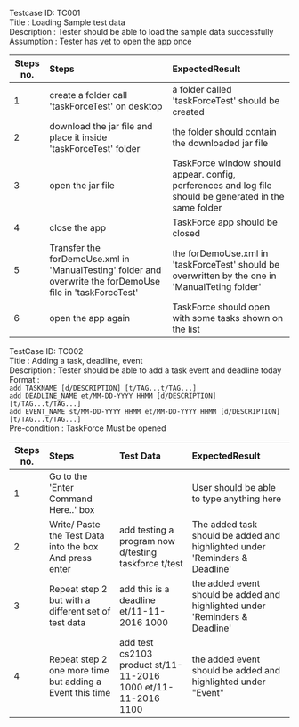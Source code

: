 Testcase ID: TC001 <br>
Title : Loading Sample test data <br>
Description : Tester should be able to load the sample data successfully <br>
Assumption : Tester has yet to open the app once <br>

Steps no. | Steps | ExpectedResult
--- | :---------------- | :----------------
1 | create a folder call 'taskForceTest' on desktop | a folder called 'taskForceTest' should be created
2  | download the jar file and place it inside 'taskForceTest' folder | the folder should contain the downloaded jar file
3 | open the jar file | TaskForce window should appear. config, perferences and log file should be generated in the same folder
4 | close the app | TaskForce app should be closed
5 | Transfer the forDemoUse.xml in  'ManualTesting' folder and overwrite the forDemoUse file in 'taskForceTest' | the forDemoUse.xml in 'taskForceTest' should be overwritten by the one in 'ManualTeting folder'
6 | open the app again | TaskForce should open with some tasks shown on the list


TestCase ID: TC002 <br>
Title : Adding a task, deadline, event <br>
Description : Tester should be able to add a task event and deadline today <br>
Format : <br>
`add TASKNAME [d/DESCRIPTION] [t/TAG...t/TAG...]` <br> 
`add DEADLINE_NAME et/MM-DD-YYYY HHMM [d/DESCRIPTION] [t/TAG...t/TAG...]` <br>
`add EVENT_NAME st/MM-DD-YYYY HHMM et/MM-DD-YYYY HHMM [d/DESCRIPTION] [t/TAG...t/TAG...]` <br>
Pre-condition : TaskForce Must be opened <br>

Steps no. | Steps | Test Data |  ExpectedResult
--- | :---------------- | :---------------- | :----------------
1 | Go to the 'Enter Command Here..' box | | User should be able to type anything here
2 | Write/ Paste the Test Data into the box And press enter|  add testing a program now d/testing taskforce t/test | The added task should be added and highlighted under 'Reminders & Deadline'
3 | Repeat step 2 but with a different set of test data |  add this is a deadline et/11-11-2016 1000 | the added event should be added and highlighted under 'Reminders & Deadline'
4 | Repeat step 2 one more time but adding a Event this time | add test cs2103 product st/11-11-2016 1000 et/11-11-2016 1100 | the added event should be added and highlighted under "Event"
